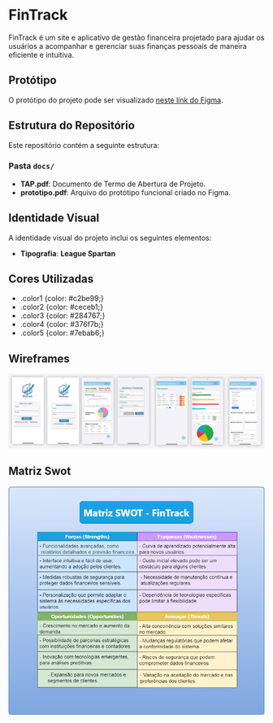 # FinTrack

FinTrack é um site e aplicativo de gestão financeira projetado para ajudar os usuários a acompanhar e gerenciar suas finanças pessoais de maneira eficiente e intuitiva.

## Protótipo

O protótipo do projeto pode ser visualizado [neste link do Figma](https://www.figma.com/proto/4tw77ZcwhrmvqBoFfoC385/FinTrack?node-id=0-1&t=sBvlsGLJ3tiAyYAH-1).

## Estrutura do Repositório

Este repositório contém a seguinte estrutura:

### Pasta `docs/`

- **TAP.pdf**: Documento de Termo de Abertura de Projeto.
- **prototipo.pdf**: Arquivo do protótipo funcional criado no Figma.


## Identidade Visual

A identidade visual do projeto inclui os seguintes elementos:

- **Tipografia**: **League Spartan**

## Cores Utilizadas

- .color1 {color: #c2be99;}
- .color2 {color: #ceceb1;}
- .color3 {color: #284767;}
- .color4 {color: #376f7b;}
- .color5 {color: #7ebab6;}


## Wireframes

![Wireframe](Img/FinTrack.png)

## Matriz Swot

![Matriz Swot](Img/MatrizSwot.png)
